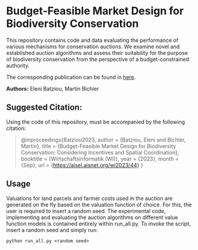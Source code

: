 # Budget-Feasible Market Design for Biodiversity Conservation

This repository contains code and data evaluating the performance of various mechanisms for conservation auctions. We examine novel and established auction algorithms and assess their suitability for the purpose of biodiversity conservation from the perspective of a budget-constrained authority.



The corresponding publication can be found in [here](https://aisel.aisnet.org/cgi/viewcontent.cgi?article=1043&context=wi2023).

**Authors:** Eleni Batziou, Martin Bichler

## Suggested Citation: 
Using the code of this repository, must be accompanied by the following citation:

> @inproceedings{Batziou2023,
	author = {Batziou, Eleni and  Bichler, Martin},
	title = {Budget-Feasible Market Design for Biodiversity Conservation: Considering Incentives and Spatial Coordination},
	booktitle = {Wirtschaftsinformatik (WI)},
	year = {2023},
	month = {Sep},
	url = {https://aisel.aisnet.org/wi2023/44}
}


## Usage

Valuations for land parcels and farmer costs used in the auction are generated on the fly based on the valuation function of choice. For this, the user is required to insert a random seed. The experimental code, implementing and evaluating the auction algorithms on different value function models is contained entirely within run_all.py. To invoke the script, insert a random seed and simply run:


`python run_all.py <random seed>`
